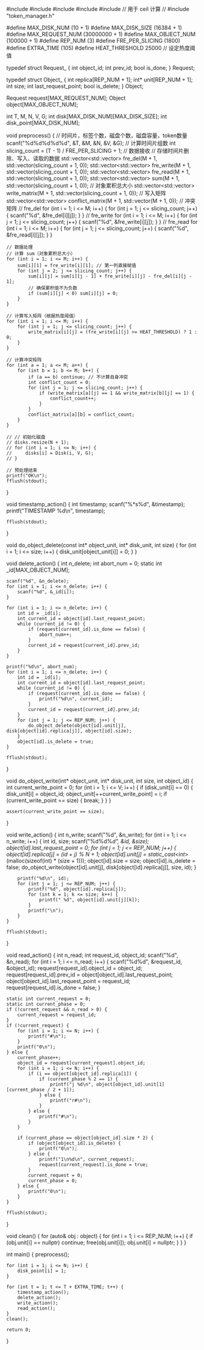 #include <cstdio>
#include <cassert>
#include <cstdlib>
#include <vector>
#include <cmath> // 用于 ceil 计算
// #include "token_manager.h"

#define MAX_DISK_NUM (10 + 1)
#define MAX_DISK_SIZE (16384 + 1)
#define MAX_REQUEST_NUM (30000000 + 1)
#define MAX_OBJECT_NUM (100000 + 1)
#define REP_NUM (3)
#define FRE_PER_SLICING (1800)
#define EXTRA_TIME (105)
#define HEAT_THRESHOLD 25000  // 设定热度阈值

typedef struct Request_ {
    int object_id;
    int prev_id;
    bool is_done;
} Request;

typedef struct Object_ {
    int replica[REP_NUM + 1];
    int* unit[REP_NUM + 1];
    int size;
    int last_request_point;
    bool is_delete;
} Object;

Request request[MAX_REQUEST_NUM];
Object object[MAX_OBJECT_NUM];

int T, M, N, V, G;
int disk[MAX_DISK_NUM][MAX_DISK_SIZE];
int disk_point[MAX_DISK_NUM];

void preprocess() {
    // 时间片，标签个数，磁盘个数，磁盘容量，token数量
    scanf("%d%d%d%d%d", &T, &M, &N, &V, &G);
    // 计算时间片组数
    int slicing_count = (T - 1) / FRE_PER_SLICING + 1;
    // 数据接收
    // 存储时间片删除、写入、读取的数据
    std::vector<std::vector<int>> fre_del(M + 1, std::vector<int>(slicing_count + 1, 0));
    std::vector<std::vector<int>> fre_write(M + 1, std::vector<int>(slicing_count + 1, 0));
    std::vector<std::vector<int>> fre_read(M + 1, std::vector<int>(slicing_count + 1, 0));
    std::vector<std::vector<int>> sum(M + 1, std::vector<int>(slicing_count + 1, 0)); // 对象累积总大小
    std::vector<std::vector<int>> write_matrix(M + 1, std::vector<int>(slicing_count + 1, 0)); // 写入矩阵
    std::vector<std::vector<int>> conflict_matrix(M + 1, std::vector<int>(M + 1, 0)); // 冲突矩阵
    // fre_del
    for (int i = 1; i <= M; i++)
    {
        for (int j = 1; j <= slicing_count; j++)
        {
            scanf("%d", &fre_del[i][j]);
        }
    }
    // fre_write
    for (int i = 1; i <= M; i++)
    {
        for (int j = 1; j <= slicing_count; j++)
        {
            scanf("%d", &fre_write[i][j]);
        }
    }
    // fre_read
    for (int i = 1; i <= M; i++)
    {
        for (int j = 1; j <= slicing_count; j++)
        {
            scanf("%d", &fre_read[i][j]);
        }
    }

    // 数据处理
    // 计算 sum（对象累积总大小）
    for (int i = 1; i <= M; i++) {
        sum[i][1] = fre_write[i][1]; // 第一列直接赋值
        for (int j = 2; j <= slicing_count; j++) {
            sum[i][j] = sum[i][j - 1] + fre_write[i][j] - fre_del[i][j - 1];
            // 确保累积值不为负数
            if (sum[i][j] < 0) sum[i][j] = 0;
        }
    }

    // 计算写入矩阵（根据热度阈值）
    for (int i = 1; i <= M; i++) {
        for (int j = 1; j <= slicing_count; j++) {
            write_matrix[i][j] = (fre_write[i][j] >= HEAT_THRESHOLD) ? 1 : 0;
        }
    }

    // 计算冲突矩阵
    for (int a = 1; a <= M; a++) {
        for (int b = 1; b <= M; b++) {
            if (a == b) continue; // 不计算自身冲突
            int conflict_count = 0;
            for (int j = 1; j <= slicing_count; j++) {
                if (write_matrix[a][j] == 1 && write_matrix[b][j] == 1) {
                    conflict_count++;
                }
            }
            conflict_matrix[a][b] = conflict_count;
        }
    }

    // // 初始化磁盘
    // disks.resize(N + 1);
    // for (int i = 1; i <= N; i++) {
    //     disks[i] = Disk(i, V, G);
    // }

    // 预处理结束
    printf("OK\n");
    fflush(stdout);
}

void timestamp_action()
{
    int timestamp;
    scanf("%*s%d", &timestamp);
    printf("TIMESTAMP %d\n", timestamp);

    fflush(stdout);
}

void do_object_delete(const int* object_unit, int* disk_unit, int size)
{
    for (int i = 1; i <= size; i++) {
        disk_unit[object_unit[i]] = 0;
    }
}

void delete_action()
{
    int n_delete;
    int abort_num = 0;
    static int _id[MAX_OBJECT_NUM];

    scanf("%d", &n_delete);
    for (int i = 1; i <= n_delete; i++) {
        scanf("%d", &_id[i]);
    }

    for (int i = 1; i <= n_delete; i++) {
        int id = _id[i];
        int current_id = object[id].last_request_point;
        while (current_id != 0) {
            if (request[current_id].is_done == false) {
                abort_num++;
            }
            current_id = request[current_id].prev_id;
        }
    }

    printf("%d\n", abort_num);
    for (int i = 1; i <= n_delete; i++) {
        int id = _id[i];
        int current_id = object[id].last_request_point;
        while (current_id != 0) {
            if (request[current_id].is_done == false) {
                printf("%d\n", current_id);
            }
            current_id = request[current_id].prev_id;
        }
        for (int j = 1; j <= REP_NUM; j++) {
            do_object_delete(object[id].unit[j], disk[object[id].replica[j]], object[id].size);
        }
        object[id].is_delete = true;
    }

    fflush(stdout);
}

void do_object_write(int* object_unit, int* disk_unit, int size, int object_id)
{
    int current_write_point = 0;
    for (int i = 1; i <= V; i++) {
        if (disk_unit[i] == 0) {
            disk_unit[i] = object_id;
            object_unit[++current_write_point] = i;
            if (current_write_point == size) {
                break;
            }
        }
    }

    assert(current_write_point == size);
}

void write_action()
{
    int n_write;
    scanf("%d", &n_write);
    for (int i = 1; i <= n_write; i++) {
        int id, size;
        scanf("%d%d%*d", &id, &size);
        object[id].last_request_point = 0;
        for (int j = 1; j <= REP_NUM; j++) {
            object[id].replica[j] = (id + j) % N + 1;
            object[id].unit[j] = static_cast<int*>(malloc(sizeof(int) * (size + 1)));
            object[id].size = size;
            object[id].is_delete = false;
            do_object_write(object[id].unit[j], disk[object[id].replica[j]], size, id);
        }

        printf("%d\n", id);
        for (int j = 1; j <= REP_NUM; j++) {
            printf("%d", object[id].replica[j]);
            for (int k = 1; k <= size; k++) {
                printf(" %d", object[id].unit[j][k]);
            }
            printf("\n");
        }
    }

    fflush(stdout);
}

void read_action()
{
    int n_read;
    int request_id, object_id;
    scanf("%d", &n_read);
    for (int i = 1; i <= n_read; i++) {
        scanf("%d%d", &request_id, &object_id);
        request[request_id].object_id = object_id;
        request[request_id].prev_id = object[object_id].last_request_point;
        object[object_id].last_request_point = request_id;
        request[request_id].is_done = false;
    }

    static int current_request = 0;
    static int current_phase = 0;
    if (!current_request && n_read > 0) {
        current_request = request_id;
    }
    if (!current_request) {
        for (int i = 1; i <= N; i++) {
            printf("#\n");
        }
        printf("0\n");
    } else {
        current_phase++;
        object_id = request[current_request].object_id;
        for (int i = 1; i <= N; i++) {
            if (i == object[object_id].replica[1]) {
                if (current_phase % 2 == 1) {
                    printf("j %d\n", object[object_id].unit[1][current_phase / 2 + 1]);
                } else {
                    printf("r#\n");
                }
            } else {
                printf("#\n");
            }
        }

        if (current_phase == object[object_id].size * 2) {
            if (object[object_id].is_delete) {
                printf("0\n");
            } else {
                printf("1\n%d\n", current_request);
                request[current_request].is_done = true;
            }
            current_request = 0;
            current_phase = 0;
        } else {
            printf("0\n");
        }
    }

    fflush(stdout);
}

void clean()
{
    for (auto& obj : object) {
        for (int i = 1; i <= REP_NUM; i++) {
            if (obj.unit[i] == nullptr)
                continue;
            free(obj.unit[i]);
            obj.unit[i] = nullptr;
        }
    }
}

int main()
{
    preprocess();

    for (int i = 1; i <= N; i++) {
        disk_point[i] = 1;
    }

    for (int t = 1; t <= T + EXTRA_TIME; t++) {
        timestamp_action();
        delete_action();
        write_action();
        read_action();
    }
    clean();

    return 0;
}